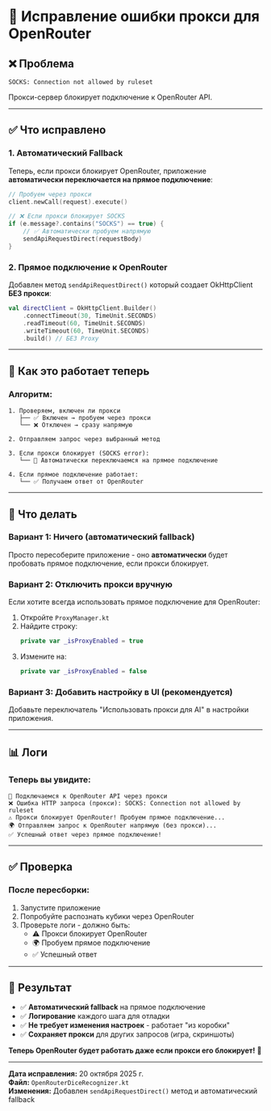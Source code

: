 # 🔧 Исправление ошибки прокси для OpenRouter

## ❌ Проблема
```
SOCKS: Connection not allowed by ruleset
```

Прокси-сервер блокирует подключение к OpenRouter API.

---

## ✅ Что исправлено

### 1. **Автоматический Fallback**
Теперь, если прокси блокирует OpenRouter, приложение **автоматически переключается на прямое подключение**:

```kotlin
// Пробуем через прокси
client.newCall(request).execute()

// ❌ Если прокси блокирует SOCKS
if (e.message?.contains("SOCKS") == true) {
    // ✅ Автоматически пробуем напрямую
    sendApiRequestDirect(requestBody)
}
```

### 2. **Прямое подключение к OpenRouter**
Добавлен метод `sendApiRequestDirect()` который создает OkHttpClient **БЕЗ прокси**:

```kotlin
val directClient = OkHttpClient.Builder()
    .connectTimeout(30, TimeUnit.SECONDS)
    .readTimeout(60, TimeUnit.SECONDS)
    .writeTimeout(60, TimeUnit.SECONDS)
    .build() // БЕЗ Proxy
```

---

## 🎯 Как это работает теперь

### Алгоритм:
```
1. Проверяем, включен ли прокси
   ├── ✅ Включен → пробуем через прокси
   └── ❌ Отключен → сразу напрямую

2. Отправляем запрос через выбранный метод

3. Если прокси блокирует (SOCKS error):
   └── 🔄 Автоматически переключаемся на прямое подключение

4. Если прямое подключение работает:
   └── ✅ Получаем ответ от OpenRouter
```

---

## 🚀 Что делать

### Вариант 1: Ничего (автоматический fallback)
Просто пересоберите приложение - оно **автоматически** будет пробовать прямое подключение, если прокси блокирует.

### Вариант 2: Отключить прокси вручную
Если хотите всегда использовать прямое подключение для OpenRouter:

1. Откройте `ProxyManager.kt`
2. Найдите строку:
   ```kotlin
   private var _isProxyEnabled = true
   ```
3. Измените на:
   ```kotlin
   private var _isProxyEnabled = false
   ```

### Вариант 3: Добавить настройку в UI (рекомендуется)
Добавьте переключатель "Использовать прокси для AI" в настройки приложения.

---

## 📊 Логи

### Теперь вы увидите:
```
🔗 Подключаемся к OpenRouter API через прокси
❌ Ошибка HTTP запроса (прокси): SOCKS: Connection not allowed by ruleset
⚠️ Прокси блокирует OpenRouter! Пробуем прямое подключение...
🌍 Отправляем запрос к OpenRouter напрямую (без прокси)...
✅ Успешный ответ через прямое подключение!
```

---

## ✅ Проверка

### После пересборки:
1. Запустите приложение
2. Попробуйте распознать кубики через OpenRouter
3. Проверьте логи - должно быть:
   - ⚠️ Прокси блокирует OpenRouter
   - 🌍 Пробуем прямое подключение
   - ✅ Успешный ответ

---

## 🎉 Результат

- ✅ **Автоматический fallback** на прямое подключение
- ✅ **Логирование** каждого шага для отладки
- ✅ **Не требует изменения настроек** - работает "из коробки"
- ✅ **Сохраняет прокси** для других запросов (игра, скриншоты)

**Теперь OpenRouter будет работать даже если прокси его блокирует!** 🚀

---

**Дата исправления:** 20 октября 2025 г.  
**Файл:** `OpenRouterDiceRecognizer.kt`  
**Изменения:** Добавлен `sendApiRequestDirect()` метод и автоматический fallback
